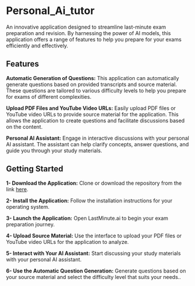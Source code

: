 # Personal_Ai_tutor

An innovative application designed to streamline last-minute exam preparation and revision. By harnessing the power of AI models, this application offers a range of features to help you prepare for your exams efficiently and effectively.

## Features
**Automatic Generation of Questions:** This application can automatically generate questions based on provided transcripts and source material. These questions are tailored to various difficulty levels to help you prepare for exams of different complexities.

**Upload PDF Files and YouTube Video URLs:** Easily upload PDF files or YouTube video URLs to provide source material for the application. This allows the application to create questions and facilitate discussions based on the content.

**Personal AI Assistant:** Engage in interactive discussions with your personal AI assistant. The assistant can help clarify concepts, answer questions, and guide you through your study materials.


## Getting Started
**1- Download the Application:** Clone or download the repository from the link [here](https://github.com/yashrajsingh1/Personal_Ai_tutor/).

**2- Install the Application:** Follow the installation instructions for your operating system.

**3- Launch the Application:** Open LastMinute.ai to begin your exam preparation journey.

**4- Upload Source Material:** Use the interface to upload your PDF files or YouTube video URLs for the application to analyze.

**5- Interact with Your AI Assistant:** Start discussing your study materials with your personal AI assistant.

**6- Use the Automatic Question Generation:** Generate questions based on your source material and select the difficulty level that suits your needs..

